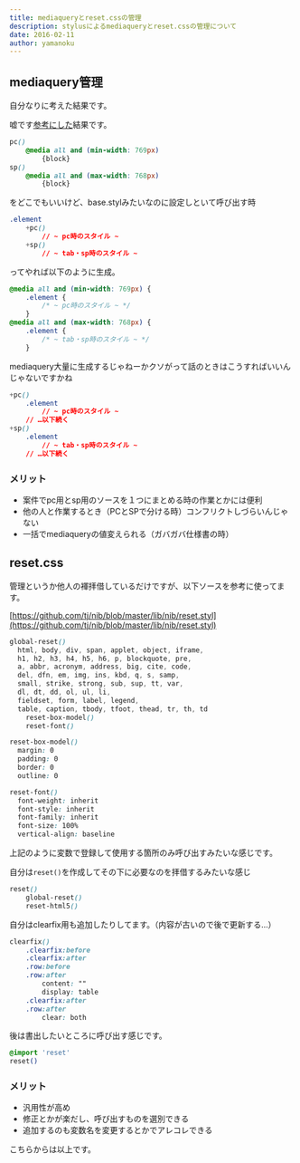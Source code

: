 ```yaml
---
title: mediaqueryとreset.cssの管理
description: stylusによるmediaqueryとreset.cssの管理について
date: 2016-02-11
author: yamanoku
---
```


## mediaquery管理

自分なりに考えた結果です。

嘘です[参考にした](https://gist.github.com/eyy/53292ee421a911231399)結果です。

```css
pc()
	@media all and (min-width: 769px)
		{block}
sp()
	@media all and (max-width: 768px)
		{block}
```

をどこでもいいけど、base.stylみたいなのに設定しといて呼び出す時

```css
.element
	+pc()
		// ~ pc時のスタイル ~
	+sp()
		// ~ tab・sp時のスタイル ~
```

ってやれば以下のように生成。

```css
@media all and (min-width: 769px) {
	.element {
		/* ~ pc時のスタイル ~ */
	}
@media all and (max-width: 768px) {
	.element {
		/* ~ tab・sp時のスタイル ~ */
	}
```

mediaquery大量に生成するじゃねーかクソがって話のときはこうすればいいんじゃないですかね

```css
+pc()
	.element
		// ~ pc時のスタイル ~
	// …以下続く
+sp()
	.element
		// ~ tab・sp時のスタイル ~
	// …以下続く
```

### メリット
- 案件でpc用とsp用のソースを１つにまとめる時の作業とかには便利
- 他の人と作業するとき（PCとSPで分ける時）コンフリクトしづらいんじゃない
- 一括でmediaqueryの値変えられる（ガバガバ仕様書の時）

## reset.css

管理というか他人の褌拝借しているだけですが、以下ソースを参考に使ってます。

[https://github.com/tj/nib/blob/master/lib/nib/reset.styl](https://github.com/tj/nib/blob/master/lib/nib/reset.styl)

```css
global-reset()
  html, body, div, span, applet, object, iframe,
  h1, h2, h3, h4, h5, h6, p, blockquote, pre,
  a, abbr, acronym, address, big, cite, code,
  del, dfn, em, img, ins, kbd, q, s, samp,
  small, strike, strong, sub, sup, tt, var,
  dl, dt, dd, ol, ul, li,
  fieldset, form, label, legend,
  table, caption, tbody, tfoot, thead, tr, th, td
    reset-box-model()
    reset-font()

reset-box-model()
  margin: 0
  padding: 0
  border: 0
  outline: 0

reset-font()
  font-weight: inherit
  font-style: inherit
  font-family: inherit
  font-size: 100%
  vertical-align: baseline
```

上記のように変数で登録して使用する箇所のみ呼び出すみたいな感じです。

自分は`reset()`を作成してその下に必要なのを拝借するみたいな感じ

```css
reset()
	global-reset()
	reset-html5()
```

自分はclearfix用も追加したりしてます。（内容が古いので後で更新する…）

```css
clearfix()
	.clearfix:before
	.clearfix:after
	.row:before
	.row:after
		content: ""
		display: table
	.clearfix:after
	.row:after
		clear: both
```

後は書出したいところに呼び出す感じです。

```css
@import 'reset'
reset()
```

### メリット
- 汎用性が高め
- 修正とかが楽だし、呼び出すものを選別できる
- 追加するのも変数名を変更するとかでアレコレできる

こちらからは以上です。